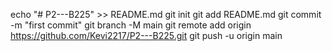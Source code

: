 echo "# P2---B225" >> README.md
git init
git add README.md
git commit -m "first commit"
git branch -M main
git remote add origin https://github.com/Kevi2217/P2---B225.git
git push -u origin main
